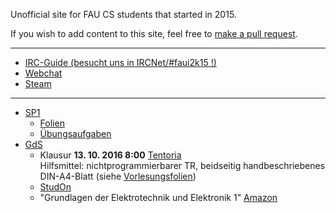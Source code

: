 Unofficial site for FAU CS students that started in 2015.

If you wish to add content to this site, feel free to [make a pull request](https://github.com/yawkat/faui2k15.de).

---

- [IRC-Guide (besucht uns in IRCNet/#faui2k15 !)](https://fsi.cs.fau.de/dw/kontakt/irc)
- [Webchat](http://webchat.ircnet.net/?channels=faui2k15)
- [Steam](http://steamcommunity.com/groups/faui)

---

- [SP1](https://www4.informatik.uni-erlangen.de/DE/Lehre/SS16/V_SP1/)
  + [Folien](https://www4.cs.fau.de/Lehre/SS16/V_SP1/Vorlesung/folien.shtml)
  + [Übungsaufgaben](https://www4.cs.fau.de/Lehre/SS16/V_SP1/Uebung/aufgaben.shtml)
- [GdS](http://www.like.eei.uni-erlangen.de/lehre/lehrveranstalt/somsem.shtml)
  + Klausur **13. 10. 2016 8:00** [Tentoria](https://www.openstreetmap.org/way/74399127#map=18/49.57343/11.02872) <br>
    Hilfsmittel: nichtprogrammierbarer TR, beidseitig handbeschriebenes DIN-A4-Blatt (siehe 
    [Vorlesungsfolien](https://www.studon.fau.de/file1527542_download.html))
  + [StudOn](http://www.studon.uni-erlangen.de/crs129571.html)
  + "Grundlagen der Elektrotechnik und Elektronik 1" [Amazon](https://www.amazon.de/dp/3642539475)